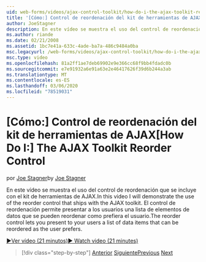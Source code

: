 ```yaml
---
uid: web-forms/videos/ajax-control-toolkit/how-do-i-the-ajax-toolkit-reorder-control
title: '[Cómo:] Control de reordenación del kit de herramientas de AJAX | Microsoft Docs'
author: JoeStagner
description: En este vídeo se muestra el uso del control de reordenación que se incluye con el kit de herramientas de AJAX. El control de reordenación permite presentar a los usuarios una lista o...
ms.author: riande
ms.date: 02/21/2008
ms.assetid: 1bc7e41a-633c-4ade-ba7a-486c9484a0ba
msc.legacyurl: /web-forms/videos/ajax-control-toolkit/how-do-i-the-ajax-toolkit-reorder-control
msc.type: video
ms.openlocfilehash: 81a2ff1ae7deb69902e9e366cc68f9bb4fdadc0b
ms.sourcegitcommit: e7e91932a6e91a63e2e46417626f39d6b244a3ab
ms.translationtype: MT
ms.contentlocale: es-ES
ms.lasthandoff: 03/06/2020
ms.locfileid: "78519031"
---
```

# <a name="how-do-i-the-ajax-toolkit-reorder-control"></a><span data-ttu-id="d7285-104">[Cómo:] Control de reordenación del kit de herramientas de AJAX</span><span class="sxs-lookup"><span data-stu-id="d7285-104">[How Do I:] The AJAX Toolkit Reorder Control</span></span>

<span data-ttu-id="d7285-105">por [Joe Stagner](https://github.com/JoeStagner)</span><span class="sxs-lookup"><span data-stu-id="d7285-105">by [Joe Stagner](https://github.com/JoeStagner)</span></span>

<span data-ttu-id="d7285-106">En este vídeo se muestra el uso del control de reordenación que se incluye con el kit de herramientas de AJAX.</span><span class="sxs-lookup"><span data-stu-id="d7285-106">In this video I will demonstrate the use of the reorder control that ships with the AJAX toolkit.</span></span> <span data-ttu-id="d7285-107">El control de reordenación permite presentar a los usuarios una lista de elementos de datos que se pueden reordenar como prefiera el usuario.</span><span class="sxs-lookup"><span data-stu-id="d7285-107">The reorder control lets you present to your users a list of data items that can be reordered as the user prefers.</span></span>

[<span data-ttu-id="d7285-108">&#9654;Ver vídeo (21 minutos)</span><span class="sxs-lookup"><span data-stu-id="d7285-108">&#9654; Watch video (21 minutes)</span></span>](https://channel9.msdn.com/Blogs/ASP-NET-Site-Videos/how-do-i-the-ajax-toolkit-reorder-control)

> [!div class="step-by-step"]
> <span data-ttu-id="d7285-109">[Anterior](how-do-i-use-the-aspnet-ajax-updatepanelanimation-extender.md)
> [Siguiente](utilize-the-ajax-rating-control-in-the-aspnet-toolkit.md)</span><span class="sxs-lookup"><span data-stu-id="d7285-109">[Previous](how-do-i-use-the-aspnet-ajax-updatepanelanimation-extender.md)
[Next](utilize-the-ajax-rating-control-in-the-aspnet-toolkit.md)</span></span>
